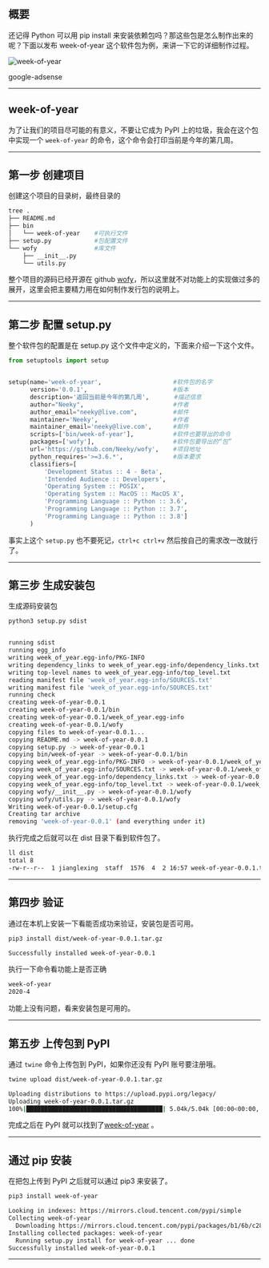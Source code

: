 ## 概要
还记得 Python 可以用 pip install 来安装依赖包吗？那这些包是怎么制作出来的呢？下面以发布 week-of-year 这个软件包为例，来讲一下它的详细制作过程。

![week-of-year](static/2020-14/week-of-year.png)

google-adsense

---

## week-of-year
为了让我们的项目尽可能的有意义，不要让它成为 PyPI 上的垃圾，我会在这个包中实现一个 `week-of-year` 的命令，这个命令会打印当前是今年的第几周。

---

## 第一步 创建项目
创建这个项目的目录树，最终目录的
```bash
tree .
├── README.md
├── bin
│   └── week-of-year    #可执行文件
├── setup.py            #包配置文件
└── wofy                #库文件
    ├── __init__.py
    └── utils.py

```
整个项目的源码已经开源在 github [wofy](https://github.com/Neeky/wofy)，所以这里就不对功能上的实现做过多的展开，这里会把主要精力用在如何制作发行包的说明上。

---


## 第二步 配置 setup.py
整个软件包的配置是在 setup.py 这个文件中定义的，下面来介绍一下这个文件。
```python
from setuptools import setup


setup(name='week-of-year',                    #软件包的名字
      version='0.0.1',                        #版本
      description='返回当前是今年的第几周',       #描述信息
      author="Neeky",                         #作者
      author_email="neeky@live.com",          #邮件
      maintainer='Neeky',                     #作者
      maintainer_email='neeky@live.com',      #邮件
      scripts=['bin/week-of-year'],           #软件也要导出的命令
      packages=['wofy'],                      #软件包要导出的“包”
      url='https://github.com/Neeky/wofy',    #项目地址
      python_requires='>=3.6.*',              #版本要求
      classifiers=[
          'Development Status :: 4 - Beta',
          'Intended Audience :: Developers',
          'Operating System :: POSIX',
          'Operating System :: MacOS :: MacOS X',
          'Programming Language :: Python :: 3.6',
          'Programming Language :: Python :: 3.7',
          'Programming Language :: Python :: 3.8']
      )
```
事实上这个 `setup.py` 也不要死记，`ctrl+c ctrl+v` 然后按自己的需求改一改就行了。

---

## 第三步 生成安装包
生成源码安装包
```bash
python3 setup.py sdist


running sdist
running egg_info
writing week_of_year.egg-info/PKG-INFO
writing dependency_links to week_of_year.egg-info/dependency_links.txt
writing top-level names to week_of_year.egg-info/top_level.txt
reading manifest file 'week_of_year.egg-info/SOURCES.txt'
writing manifest file 'week_of_year.egg-info/SOURCES.txt'
running check
creating week-of-year-0.0.1
creating week-of-year-0.0.1/bin
creating week-of-year-0.0.1/week_of_year.egg-info
creating week-of-year-0.0.1/wofy
copying files to week-of-year-0.0.1...
copying README.md -> week-of-year-0.0.1
copying setup.py -> week-of-year-0.0.1
copying bin/week-of-year -> week-of-year-0.0.1/bin
copying week_of_year.egg-info/PKG-INFO -> week-of-year-0.0.1/week_of_year.egg-info
copying week_of_year.egg-info/SOURCES.txt -> week-of-year-0.0.1/week_of_year.egg-info
copying week_of_year.egg-info/dependency_links.txt -> week-of-year-0.0.1/week_of_year.egg-info
copying week_of_year.egg-info/top_level.txt -> week-of-year-0.0.1/week_of_year.egg-info
copying wofy/__init__.py -> week-of-year-0.0.1/wofy
copying wofy/utils.py -> week-of-year-0.0.1/wofy
Writing week-of-year-0.0.1/setup.cfg
Creating tar archive
removing 'week-of-year-0.0.1' (and everything under it)
```
执行完成之后就可以在 dist 目录下看到软件包了。
```bash
ll dist
total 8
-rw-r--r--  1 jianglexing  staff  1576  4  2 16:57 week-of-year-0.0.1.tar.gz
```

---

## 第四步 验证
通过在本机上安装一下看能否成功来验证，安装包是否可用。
```bash
pip3 install dist/week-of-year-0.0.1.tar.gz

Successfully installed week-of-year-0.0.1
```
执行一下命令看功能上是否正确
```bash
week-of-year 
2020-4
```
功能上没有问题，看来安装包是可用的。

---

## 第五步 上传包到 PyPI
通过 `twine` 命令上传包到 PyPI，如果你还没有 PyPI 账号要注册哦。
```bash
twine upload dist/week-of-year-0.0.1.tar.gz 

Uploading distributions to https://upload.pypi.org/legacy/
Uploading week-of-year-0.0.1.tar.gz
100%|██████████████████████████████████████| 5.04k/5.04k [00:00<00:00, 5.54kB/s]
```
完成之后在 PyPI 就可以找到了[week-of-year](https://pypi.org/project/week-of-year/) 。

---

## 通过 pip 安装
在把包上传到 PyPI 之后就可以通过 pip3 来安装了。
```bash
pip3 install week-of-year

Looking in indexes: https://mirrors.cloud.tencent.com/pypi/simple
Collecting week-of-year
  Downloading https://mirrors.cloud.tencent.com/pypi/packages/b1/6b/c28daf613e3b2de4c64f45428da521bcfd8652e0a95f4e0b77a272275986/week-of-year-0.0.1.tar.gz
Installing collected packages: week-of-year
  Running setup.py install for week-of-year ... done
Successfully installed week-of-year-0.0.1
```

---









